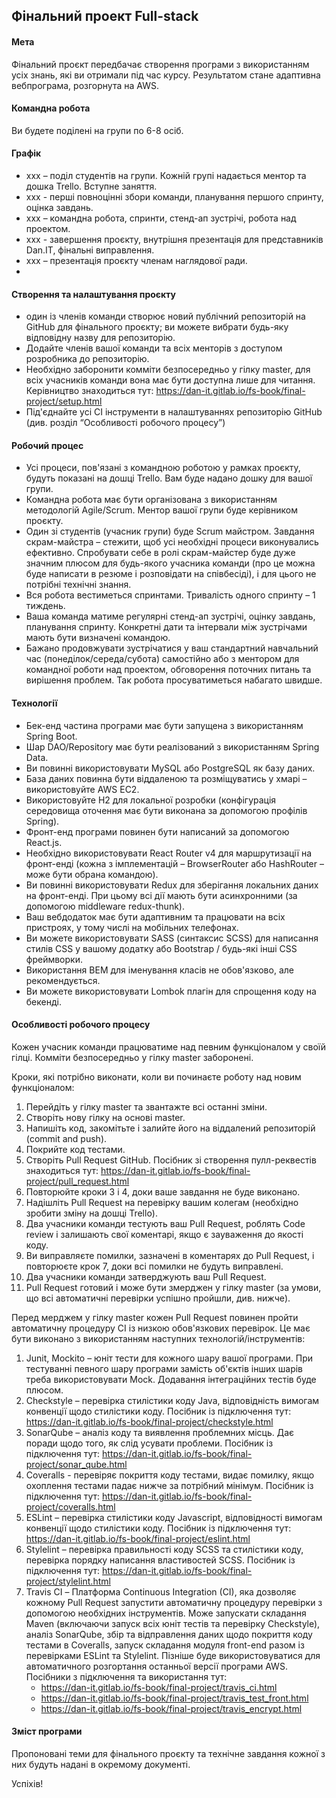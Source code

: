 ## Фінальний проект Full-stack

#### Мета
Фінальний проєкт передбачає створення програми з використанням усіх знань, які ви отримали під час курсу. Результатом стане адаптивна вебпрограма, розгорнута на AWS.

#### Командна робота
Ви будете поділені на групи по 6-8 осіб.

#### Графік
- xxx – поділ студентів на групи. Кожній групі надається ментор та дошка Trello. Вступне заняття.
- xxx - перші повноцінні збори команди, планування першого спринту, оцінка завдань.
- xxx – командна робота, спринти, стенд-ап зустрічі, робота над проектом.
- xxx - завершення проєкту, внутрішня презентація для представників Dan.IT, фінальні виправлення.
- xxx – презентація проєкту членам наглядової ради.
- 
#### Створення та налаштування проєкту
- один із членів команди створює новий публічний репозиторій на GitHub для фінального проєкту; ви можете вибрати будь-яку відповідну назву для репозиторію.
- Додайте членів вашої команди та всіх менторів з доступом розробника до репозиторію.
- Необхідно заборонити комміти безпосередньо у гілку master, для всіх учасників команди вона має бути доступна лише для читання. Керівництво знаходиться тут: https://dan-it.gitlab.io/fs-book/final-project/setup.html
- Під'єднайте усі CI інструменти в налаштуваннях репозиторію GitHub (див. розділ “Особливості робочого процесу”)

#### Робочий процес
- Усі процеси, пов'язані з командною роботою у рамках проєкту, будуть показані на дошці Trello. Вам буде надано дошку для вашої групи.
- Командна робота має бути організована з використанням методологій Agile/Scrum. Ментор вашої групи буде керівником проєкту.
- Один зі студентів (учасник групи) буде Scrum майстром. Завдання скрам-майстра – стежити, щоб усі необхідні процеси виконувались ефективно. Спробувати себе в ролі скрам-майстер буде дуже значним плюсом для будь-якого учасника команди (про це можна буде написати в резюме і розповідати на співбесіді), і для цього не потрібні технічні знання.
- Вся робота вестиметься спринтами. Тривалість одного спринту – 1 тиждень.
- Ваша команда матиме регулярні стенд-ап зустрічі, оцінку завдань, планування спринту. Конкретні дати та інтервали між зустрічами мають бути визначені командою.
- Бажано продовжувати зустрічатися у ваш стандартний навчальний час (понеділок/середа/субота) самостійно або з ментором для командної роботи над проектом, обговорення поточних питань та вирішення проблем. Так робота просуватиметься набагато швидше.

#### Технології
- Бек-енд частина програми має бути запущена з використанням Spring Boot.
- Шар DAO/Repository має бути реалізований з використанням Spring Data.
- Ви повинні використовувати MySQL або PostgreSQL як базу даних.
- База даних повинна бути віддаленою та розміщуватись у хмарі – використовуйте AWS EC2.
- Використовуйте H2 для локальної розробки (конфігурація середовища оточення має бути виконана за допомогою профілів Spring).
- Фронт-енд програми повинен бути написаний за допомогою React.js.
- Необхідно використовувати React Router v4 для маршрутизації на фронт-енді (кожна з імплементацій – BrowserRouter або HashRouter – може бути обрана командою).
- Ви повинні використовувати Redux для зберігання локальних даних на фронт-енді. При цьому всі дії мають бути асинхронними (за допомогою middleware redux-thunk).
- Ваш вебдодаток має бути адаптивним та працювати на всіх пристроях, у тому числі на мобільних телефонах.
- Ви можете використовувати SASS (синтаксис SCSS) для написання стилів CSS у вашому додатку або Bootstrap / будь-які інші CSS фреймворки.
- Використання BEM для іменування класів не обов'язково, але рекомендується.
- Ви можете використовувати Lombok плагін для спрощення коду на бекенді.

#### Особливості робочого процесу
Кожен учасник команди працюватиме над певним функціоналом у своїй гілці. Комміти безпосередньо у гілку master заборонені.

Кроки, які потрібно виконати, коли ви починаєте роботу над новим функціоналом:
1. Перейдіть у гілку master та звантажте всі останні зміни.
2. Створіть нову гілку на основі master.
3. Напишіть код, закомітьте і залийте його на віддалений репозиторій (commit and push).
4. Покрийте код тестами.
5. Створіть Pull Request GitHub. Посібник зі створення пулл-реквестів знаходиться тут: https://dan-it.gitlab.io/fs-book/final-project/pull_request.html
6. Повторюйте кроки 3 і 4, доки ваше завдання не буде виконано.
7. Надішліть Pull Request на перевірку вашим колегам (необхідно зробити зміну на дошці Trello).
8. Два учасники команди тестують ваш Pull Request, роблять Code review і залишають свої коментарі, якщо є зауваження до якості коду.
9. Ви виправляєте помилки, зазначені в коментарях до Pull Request, і повторюєте крок 7, доки всі помилки не будуть виправлені.
10. Два учасники команди затверджують ваш Pull Request.
11. Pull Request готовий і може бути змерджен у гілку master (за умови, що всі автоматичні перевірки успішно пройшли, див. нижче).

Перед мерджем у гілку master кожен Pull Request повинен пройти автоматичну процедуру CI із низкою обов'язкових перевірок. Це має бути виконано з використанням наступних технологій/інструментів:

1. Junit, Mockito – юніт тести для кожного шару вашої програми. При тестуванні певного шару програми замість об'єктів інших шарів треба використовувати Mock. Додавання інтеграційних тестів буде плюсом.
2. Checkstyle – перевірка стилістики коду Java, відповідність вимогам конвенції щодо стилістики коду. Посібник із підключення тут: https://dan-it.gitlab.io/fs-book/final-project/checkstyle.html
3. SonarQube – аналіз коду та виявлення проблемних місць. Дає поради щодо того, як слід усувати проблеми. Посібник із підключення тут: https://dan-it.gitlab.io/fs-book/final-project/sonar_qube.html
4. Coveralls - перевіряє покриття коду тестами, видає помилку, якщо охоплення тестами падає нижче за потрібний мінімум. Посібник із підключення тут: https://dan-it.gitlab.io/fs-book/final-project/coveralls.html
5. ESLint – перевірка стилістики коду Javascript, відповідності вимогам конвенції щодо стилістики коду. Посібник із підключення тут: https://dan-it.gitlab.io/fs-book/final-project/eslint.html
6. Stylelint – перевірка правильності коду SCSS та стилістики коду, перевірка порядку написання властивостей SCSS. Посібник із підключення тут: https://dan-it.gitlab.io/fs-book/final-project/stylelint.html
7. Travis CI – Платформа Continuous Integration (CI), яка дозволяє кожному Pull Request запустити автоматичну процедуру перевірки з допомогою необхідних інструментів. Може запускати складання Maven (включаючи запуск всіх юніт тестів та перевірку Checkstyle), аналіз SonarQube, збір та відправлення даних щодо покриття коду тестами в Coveralls, запуск складання модуля front-end разом із перевірками ESLint та Stylelint. Пізніше буде використовуватися для автоматичного розгортання останньої версії програми AWS. Посібники з підключення та використання тут:
   - https://dan-it.gitlab.io/fs-book/final-project/travis_ci.html
   - https://dan-it.gitlab.io/fs-book/final-project/travis_test_front.html
   - https://dan-it.gitlab.io/fs-book/final-project/travis_encrypt.html

#### Зміст програми
Пропоновані теми для фінального проєкту та технічне завдання кожної з них будуть надані в окремому документі.

Успіхів!
